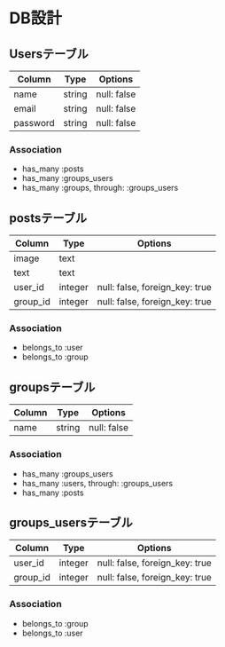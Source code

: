 # DB設計
##  Usersテーブル
|Column|Type|Options|
|------|----|-------|
|name|string|null: false|
|email|string|null: false|
|password|string|null: false|
###  Association
- has_many  :posts
- has_many  :groups_users
- has_many  :groups,  through:  :groups_users

##  postsテーブル
|Column|Type|Options|
|------|----|-------|
|image|text||
|text|text||
|user_id|integer|null: false, foreign_key:  true|
|group_id|integer|null: false, foreign_key:  true|
###  Association
- belongs_to  :user
- belongs_to  :group

##  groupsテーブル
|Column|Type|Options|
|------|----|-------|
|name|string|null: false|
###  Association
- has_many  :groups_users
- has_many  :users,  through:  :groups_users
- has_many  :posts

##  groups_usersテーブル
|Column|Type|Options|
|------|----|-------|
|user_id|integer|null: false, foreign_key:  true|
|group_id|integer|null: false, foreign_key:  true|
###  Association
- belongs_to  :group
- belongs_to  :user